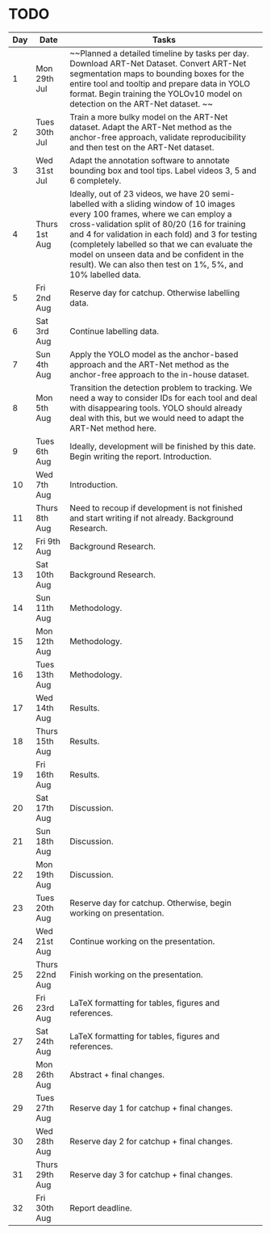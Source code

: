 # TODO

| Day | Date | Tasks |
|-------|------|-------|
| 1 | Mon 29th Jul | ~~Planned a detailed timeline by tasks per day. Download ART-Net Dataset. Convert ART-Net segmentation maps to bounding boxes for the entire tool and tooltip and prepare data in YOLO format. Begin training the YOLOv10 model on detection on the ART-Net dataset. ~~ |
| 2 | Tues 30th Jul | Train a more bulky model on the ART-Net dataset. Adapt the ART-Net method as the anchor-free approach, validate reproducibility and then test on the ART-Net dataset. |
| 3 | Wed 31st Jul | Adapt the annotation software to annotate bounding box and tool tips. Label videos 3, 5 and 6 completely. |
| 4 | Thurs 1st Aug | Ideally, out of 23 videos, we have 20 semi-labelled with a sliding window of 10 images every 100 frames, where we can employ a cross-validation split of 80/20 (16 for training and 4 for validation in each fold) and 3 for testing (completely labelled so that we can evaluate the model on unseen data and be confident in the result). We can also then test on 1%, 5%, and 10% labelled data. |
| 5 | Fri 2nd Aug | Reserve day for catchup. Otherwise labelling data. |
| 6 | Sat 3rd Aug | Continue labelling data. |
| 7 | Sun 4th Aug | Apply the YOLO model as the anchor-based approach and the ART-Net method as the anchor-free approach to the in-house dataset. |
| 8 | Mon 5th Aug | Transition the detection problem to tracking. We need a way to consider IDs for each tool and deal with disappearing tools. YOLO should already deal with this, but we would need to adapt the ART-Net method here. |
| 9 | Tues 6th Aug | Ideally, development will be finished by this date. Begin writing the report. Introduction. |
| 10 | Wed 7th Aug | Introduction. |
| 11 | Thurs 8th Aug | Need to recoup if development is not finished and start writing if not already. Background Research. |
| 12 | Fri 9th Aug | Background Research. |
| 13 | Sat 10th Aug | Background Research. |
| 14 | Sun 11th Aug | Methodology. |
| 15 | Mon 12th Aug | Methodology. |
| 16 | Tues 13th Aug | Methodology. |
| 17 | Wed 14th Aug | Results. |
| 18 | Thurs 15th Aug | Results. |
| 19 | Fri 16th Aug | Results. |
| 20 | Sat 17th Aug | Discussion. |
| 21 | Sun 18th Aug | Discussion. |
| 22 | Mon 19th Aug | Discussion. |
| 23 | Tues 20th Aug | Reserve day for catchup. Otherwise, begin working on presentation. |
| 24 | Wed 21st Aug | Continue working on the presentation. |
| 25 | Thurs 22nd Aug | Finish working on the presentation. |
| 26 | Fri 23rd Aug | LaTeX formatting for tables, figures and references. |
| 27 | Sat 24th Aug | LaTeX formatting for tables, figures and references. |
| 28 | Mon 26th Aug | Abstract + final changes. |
| 29 | Tues 27th Aug | Reserve day 1 for catchup + final changes. |
| 30 | Wed 28th Aug | Reserve day 2 for catchup + final changes. |
| 31 | Thurs 29th Aug | Reserve day 3 for catchup + final changes. |
| 32 | Fri 30th Aug | Report deadline. |
